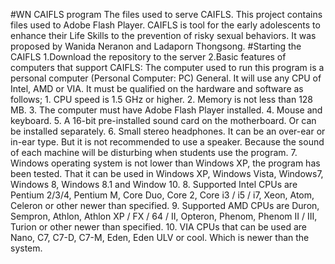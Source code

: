 #WN CAIFLS program
The files used to serve CAIFLS.
This project contains files used to Adobe Flash Player. CAIFLS is tool  for the early adolescents to enhance their Life Skills to the prevention of risky sexual behaviors. It was  proposed by Wanida Neranon and Ladaporn Thongsong.
#Starting the CAIFLS
1.Download the repository to the server
2.Basic features of computers that support CAIFLS: The computer used to run this program is a personal computer (Personal Computer: PC) General. It will use any CPU of Intel, AMD or VIA. It must be qualified on the hardware and software as follows; 
          1. CPU speed is 1.5 GHz or higher.
          2. Memory is not less than 128 MB.
          3. The computer must have Adobe Flash Player installed.
          4. Mouse and keyboard.
          5. A 16-bit pre-installed sound card on the motherboard. Or can be installed separately.
          6. Small stereo headphones. It can be an over-ear or in-ear type. But it is not recommended to use a speaker. Because the sound of each machine will be disturbing when students use the program.
          7. Windows operating system is not lower than Windows XP, the program has been tested. That it can be used in Windows XP, Windows Vista, Windows7, Windows 8, Windows 8.1 and Window 10.
          8. Supported Intel CPUs are Pentium 2/3/4, Pentium M, Core Duo, Core 2, Core i3 / i5 / i7, Xeon, Atom, Celeron or other newer than specified.
          9. Supported AMD CPUs are Duron, Sempron, Athlon, Athlon XP / FX / 64 / II, Opteron, Phenom, Phenom II / III, Turion or other newer than specified.
          10. VIA CPUs that can be used are Nano, C7, C7-D, C7-M, Eden, Eden ULV or cool. Which is newer than the system.
